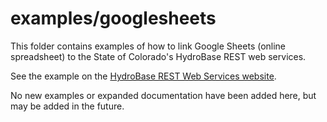 # examples/googlesheets

This folder contains examples of how to link Google Sheets (online spreadsheet) to the State of Colorado's HydroBase REST web services.

See the example on the [HydroBase REST Web Services website](https://dwr.state.co.us/rest/get/help#TechInfoHelp&#All&#gettingstarted&#jsonxml).

No new examples or expanded documentation have been added here, but may be added in the future.
